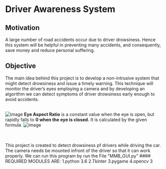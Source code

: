 # Driver Awareness System

## Motivation 
A large number of road accidents occur due to driver drowsiness. Hence this system will be helpful in preventing many accidents, and consequently, save money and reduce personal suffering.
<br>

## Objective
The main idea behind this project is to develop a non-intrusive system that might detect drowsiness and issue a timely warning. This technique will monitor the driver’s eyes employing a camera and by developing an algorithm we can detect symptoms of driver drowsiness early enough to avoid accidents. 
<br>
<br>

![image](https://user-images.githubusercontent.com/35627981/165679837-d84d0f44-0f52-4588-a660-e8590ded472d.png)
**Eye Aspect Ratio** is a constant value when the eye is open, but rapidly falls to **0 when the eye is closed.** It is calculated by the given formula.
![image](https://user-images.githubusercontent.com/35627981/165679849-5c39cce0-b483-4968-8e3a-21f6bac02a33.png)

<br>
<br>
This project is created to detect drowsiness pf drivers while driving the car. The camera needs be mounted infront of the driver so that it can work properly.
We can run this program by run the File "MMB_GUI.py"
#### REQUIRED MODULES ARE:
          1.python 3.6
          2.Tkinter
          3.pygame
          4.opencv 3
